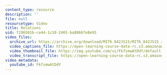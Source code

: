 ```yaml
---
content_type: resource
description: ''
file: null
resourcetype: Video
title: Relations
uid: f296501b-ce44-1c10-2465-ba88667e8e93
video_files:
  archive_url: https://archive.org/download/MIT6.042JS15/MIT6_042JS15_relations_ipod.mp4
  video_captions_file: https://open-learning-course-data-rc.s3.amazonaws.com/6-042j-mathematics-for-computer-science-spring-2015/ae75fbd3ea135edc9e91ba1373699de2_FkfsmwAtDdY.vtt
  video_thumbnail_file: https://img.youtube.com/vi/FkfsmwAtDdY/default.jpg
  video_transcript_file: https://open-learning-course-data-rc.s3.amazonaws.com/6-042j-mathematics-for-computer-science-spring-2015/6d55b4cdb20cb01a60a16e843ec04951_FkfsmwAtDdY.pdf
video_metadata:
  youtube_id: FkfsmwAtDdY
---
```

